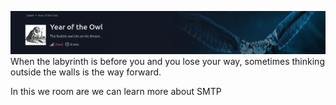 ![alt text](<images/Pasted image 20240412081034.png>)
When the labyrinth is before you and you lose your way, sometimes thinking outside the walls is the way forward.

In this we room are we can learn more about SMTP 
